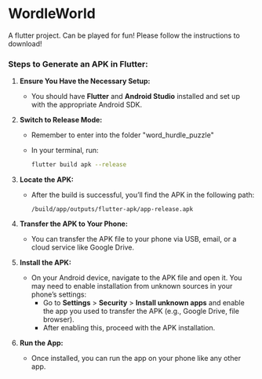 # WordleWorld
A flutter project. Can be played for fun! Please follow the instructions to download!

### Steps to Generate an APK in Flutter:

1. **Ensure You Have the Necessary Setup:**
    - You should have **Flutter** and **Android Studio** installed and set up with the appropriate Android SDK.
2. **Switch to Release Mode:**
    - Remember to enter into the folder "word_hurdle_puzzle" 
    - In your terminal, run:
        
        ```bash
        flutter build apk --release
        ```
        
4. **Locate the APK:**
    - After the build is successful, you’ll find the APK in the following path:
        
        ```arduino
        /build/app/outputs/flutter-apk/app-release.apk
        ```
        
5. **Transfer the APK to Your Phone:**
    - You can transfer the APK file to your phone via USB, email, or a cloud service like Google Drive.
6. **Install the APK:**
    - On your Android device, navigate to the APK file and open it. You may need to enable installation from unknown sources in your phone’s settings:
        - Go to **Settings** > **Security** > **Install unknown apps** and enable the app you used to transfer the APK (e.g., Google Drive, file browser).
        - After enabling this, proceed with the APK installation.
7. **Run the App:**
    - Once installed, you can run the app on your phone like any other app.
